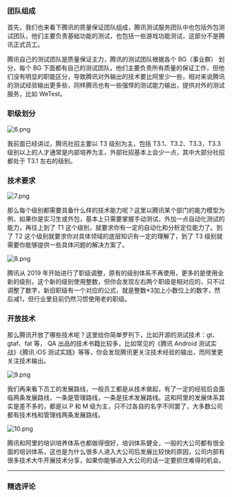 <h3 data-nodeid="14288" class="">团队组成</h3>
<p data-nodeid="14289">首先，我们也来看下腾讯的质量保证团队组成，腾讯测试服务团队中也包括外包测试团队，他们主要负责基础功能的测试，也包括一些游戏功能测试，这部分不是腾讯正式员工。</p>
<p data-nodeid="14290">腾讯自己的测试团队是质量保证主力，腾讯的测试团队根据各个 BG（事业群） 划分，每个 BG 下面都有自己的测试团队，他们主要负责所有质量的保证工作，但他们没有明显的职能区分，导致腾讯对外输出的技术要比阿里少一些，相对来说腾讯的测试经验输出更多些，同样腾讯也有一些强悍的测试能力输出，提供对外的测试服务，比如 WeTest。</p>
<h3 data-nodeid="14291">职级划分</h3>
<p data-nodeid="14724" class=""><img src="https://s0.lgstatic.com/i/image/M00/2B/3D/CgqCHl79yUaAdDmCAADev7aqMyQ472.png" alt="6.png" data-nodeid="14727"></p>

<p data-nodeid="14607" class="">我前面已经讲过，腾讯社招主要以 T3 级别为主，包括 T3.1、T3.2、T3.3，T3.3 级别以上的人才通常是内部培养为主，外部社招基本上会少一点，其中大部分社招都处于 T3.1 左右的级别。</p>



<h3 data-nodeid="14294" class="">技术要求</h3>
<p data-nodeid="15064"><img src="https://s0.lgstatic.com/i/image/M00/2B/31/Ciqc1F79yWCAVwIsAACsoOy1gu8729.png" alt="7.png" data-nodeid="15067"></p>

<p data-nodeid="14947">那么每个级别都需要具备什么样的技术能力呢？这里以腾讯某个部门的能力模型为例，如果你是实习生或外包，基本上只需要掌握手动测试，外加一点自动化测试的能力，再往上到了 T1 这个级别，就要求你有一定的自动化和分析定位能力了。到了 T2 这个级别就要求你对具体领域的底层知识有一定的理解了，到了 T3 级别就需要你能够提供一些具体问题的解决方案了。</p>



<p data-nodeid="15396"><img src="https://s0.lgstatic.com/i/image/M00/2B/3D/CgqCHl79yXCANiXBAAFteowEtPc092.png" alt="8.png" data-nodeid="15400"></p>
<p data-nodeid="15397">腾讯从 2019 年开始进行了职级调整，原有的级别体系不再使用，更多的是使用全新的级别，这个新的级别使用整数，但你会发现左右两个职级是相对应的，只不过调整了数字，新旧职级有一个对应的公式，就是整数*3加上小数位上的数字，然后减1，但行业里目前仍然习惯使用老的职级。</p>




<h3 data-nodeid="15598">开放技术</h3>
<p data-nodeid="15732">那么腾讯开放了哪些技术呢？这里给你简单罗列下，比如开源的测试技术：gt、gtaf、fat 等， QA 出品的技术书籍比较多，比如常见的《腾讯 Android 测试实战》《腾讯 iOS 测试实践》等等，你会发现腾讯更关注技术经验的输出，而阿里更关注技术输出。</p>
<p data-nodeid="15733" class=""><img src="https://s0.lgstatic.com/i/image/M00/2B/31/Ciqc1F79yZqAFUFjAAD-Ig_VPvs562.png" alt="9.png" data-nodeid="15737"></p>






<p data-nodeid="15914">我们再来看下员工的发展路线，一般员工都是从技术做起，有了一定的经验后会面临两条发展路线，一条是管理路线，一条是技术发展路线。这和阿里的发展体系其实是差不多的，都是以 P 和 M 级为主，只不过各自的名字不同罢了，大多数公司都有技术栈和管理线两条发展路线。</p>
<p data-nodeid="15915" class="te-preview-highlight"><img src="https://s0.lgstatic.com/i/image/M00/2B/31/Ciqc1F79yaOAeyuUAAIBEAHGSVk505.png" alt="10.png" data-nodeid="15919"></p>


<p data-nodeid="14305">腾讯和阿里的培训培养体系也都做得很好，培训体系健全，一般的大公司都有很全面的培训体系，这也是为什么很多人进入大公司后发展比较快的原因，公司内部有很多技术大牛开展技术分享，如果你能够进入大公司的话一定要抓住难得的机会。</p>

---

### 精选评论


